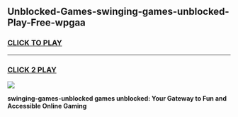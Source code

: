 
## Unblocked-Games-swinging-games-unblocked-Play-Free-wpgaa
<h3>
<a href="https://premium76.site?title=swinging-games-unblocked&ref=15A">CLICK TO PLAY</a></h3>
<hr>

<h3>
<a href="https://premium76.site?title=swinging-games-unblocked&ref=15A">CLICK 2 PLAY</a>
  
</h3>

<a href="https://premium76.site?title=swinging-games-unblocked&ref=15A"><img src="https://clearcache.store/games.png"></a>


**swinging-games-unblocked games unblocked: Your Gateway to Fun and Accessible Online Gaming**
